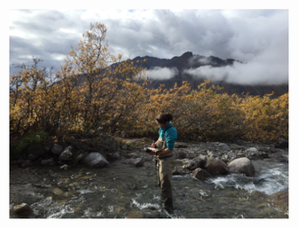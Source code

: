<img src="images/Frances_Trevor_Arctic-LTER_scaled.jpg">
 <script src="https://code.jquery.com/jquery-1.11.3.min.js"></script>
   <script>
      $(function() {
         $("#includeHtml").load("docs/index.html");
      });
   </script>
<div id="includeHtml"></div>


